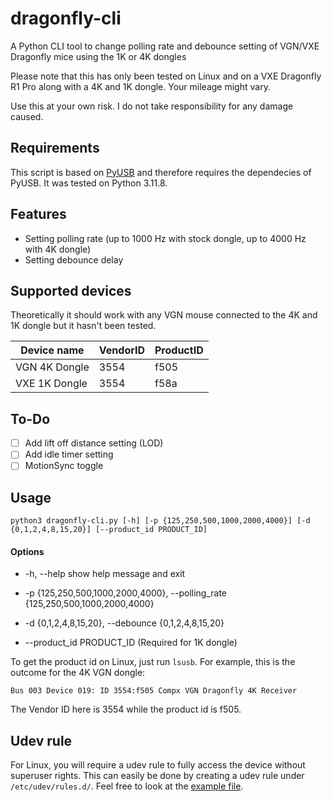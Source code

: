 # dragonfly-cli
A Python CLI tool to change polling rate and debounce setting of VGN/VXE Dragonfly mice using the 1K or 4K dongles

Please note that this has only been tested on Linux and on a VXE Dragonfly R1 Pro along with a 4K and 1K dongle. Your mileage might vary.

Use this at your own risk. I do not take responsibility for any damage caused.

## Requirements
This script is based on [PyUSB](https://github.com/pyusb/pyusb) and therefore requires the dependecies of PyUSB. It was tested on Python 3.11.8.

## Features

- Setting polling rate (up to 1000 Hz with stock dongle, up to 4000 Hz with 4K dongle)
- Setting debounce delay

## Supported devices

Theoretically it should work with any VGN mouse connected to the 4K and 1K dongle but it hasn't been tested.

| Device name   | VendorID | ProductID |
|---------------|----------|-----------|
| VGN 4K Dongle | 3554     | f505      |
| VXE 1K Dongle | 3554     | f58a      |

## To-Do

- [ ] Add lift off distance setting (LOD)
- [ ] Add idle timer setting
- [ ] MotionSync toggle

## Usage

``` 
python3 dragonfly-cli.py [-h] [-p {125,250,500,1000,2000,4000}] [-d {0,1,2,4,8,15,20}] [--product_id PRODUCT_ID]
```

#### Options

- -h, --help            show help message and exit
  
- -p {125,250,500,1000,2000,4000}, --polling_rate {125,250,500,1000,2000,4000}

- -d {0,1,2,4,8,15,20}, --debounce {0,1,2,4,8,15,20}

- --product_id PRODUCT_ID (Required for 1K dongle)

To get the product id on Linux, just run `lsusb`. For example, this is the outcome for the 4K VGN dongle:

```Bus 003 Device 019: ID 3554:f505 Compx VGN Dragonfly 4K Receiver```

The Vendor ID here is 3554 while the product id is f505.

## Udev rule
For Linux, you will require a udev rule to fully access the device without superuser rights. This can easily be done by creating a udev rule under `/etc/udev/rules.d/`. Feel free to look at the [example file](./51-vxe-mouse.rules).
